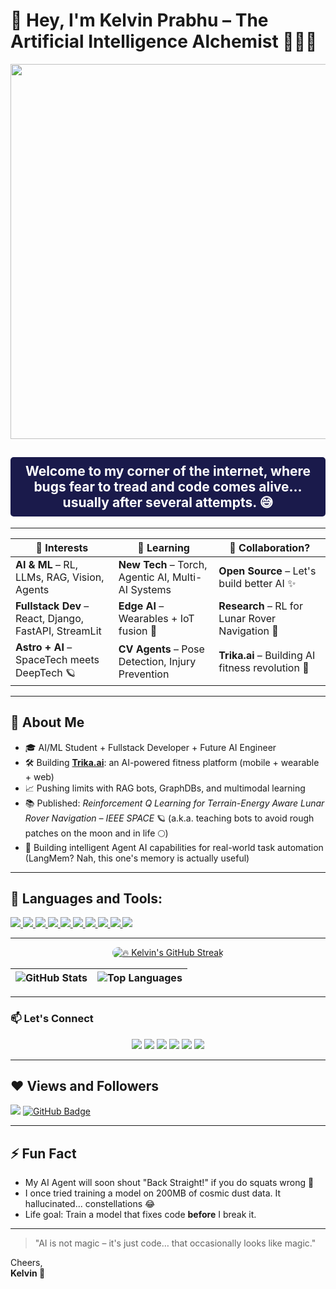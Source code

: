# 👋 Hey, I'm Kelvin Prabhu – The **Artificial Intelligence Alchemist** 🧙‍♂️🤖

<div align="center">
  <img src="https://i.giphy.com/media/v1.Y2lkPTc5MGI3NjExc2xnbGdwN2pod3J2Z2dxZWdxaHR3cmZ6YXJ5OGdrbGRuNHA5MWplMyZlcD12MV9pbnRlcm5hbF9naWZfYnlfaWQmY3Q9Zw/0R7AQsnA3yIUcbvztz/giphy.gif" width="600px">
</div>
<div align="center">
  <h2 style="color: white; background-color: #1a1a4b; padding: 10px; border-radius: 5px;">Welcome to my corner of the internet, where bugs fear to tread and code comes alive... usually after several attempts. 😅</h2>
</div>

---

| **👀 Interests**                         | **🌱 Learning**                                | **💞️ Collaboration?**                     |
|------------------------------------------|------------------------------------------------|--------------------------------------------|
| **AI & ML** – RL, LLMs, RAG, Vision, Agents | **New Tech** – Torch, Agentic AI, Multi-AI Systems | **Open Source** – Let's build better AI ✨ |
| **Fullstack Dev** – React, Django, FastAPI, StreamLit   | **Edge AI** – Wearables + IoT fusion 🔌         | **Research** – RL for Lunar Rover Navigation 🚀 |
| **Astro + AI** – SpaceTech meets DeepTech 🪐 | **CV Agents** – Pose Detection, Injury Prevention | **Trika.ai** – Building AI fitness revolution 💪 |

---

## 👤 About Me

- 🎓 AI/ML Student + Fullstack Developer + Future AI Engineer
- 🛠️ Building [**Trika.ai**](https://github.com/kelvinprabhu/trika.ai): an AI-powered fitness platform (mobile + wearable + web)
- 📈 Pushing limits with RAG bots, GraphDBs, and multimodal learning
- 📚 Published: *Reinforcement Q Learning for Terrain-Energy Aware Lunar Rover Navigation – IEEE SPACE* 🪐 (a.k.a. teaching bots to avoid rough patches on the moon and in life 🌕)
- 🧠 Building intelligent Agent AI capabilities for real-world task automation (LangMem? Nah, this one's memory is actually useful)

---

## 🚀 Languages and Tools:

<p align="left"> 
    <a href="https://www.python.org" target="_blank"> <img src="https://img.icons8.com/color/48/000000/python.png"/> </a> 
    <a href="https://docs.djangoproject.com/en/4.0/" target="_blank"> <img src="https://img.icons8.com/color/48/000000/django.png"/> </a> 
    <a href="https://reactjs.org/" target="_blank"> <img src="https://img.icons8.com/color/48/000000/react-native.png"/> </a>
    <a href="https://developer.mozilla.org/en-US/docs/Web/JavaScript" target="_blank"> <img src="https://img.icons8.com/color/48/000000/javascript.png"/> </a> 
    <a href="https://www.w3.org/html/" target="_blank"> <img src="https://img.icons8.com/color/48/000000/html-5.png"/> </a> 
    <a href="https://www.w3schools.com/css/" target="_blank"> <img src="https://img.icons8.com/color/48/000000/css3.png"/> </a>
    <a href="https://www.tensorflow.org/" target="_blank"> <img src="https://img.icons8.com/color/48/000000/tensorflow.png"/> </a>
    <a href="https://pytorch.org/" target="_blank"> <img src="https://img.icons8.com/color/48/000000/pytorch.png"/> </a>
    <a href="https://www.mysql.com/" target="_blank"> <img src="https://img.icons8.com/fluent/50/000000/mysql-logo.png"/> </a>
    <a href="https://git-scm.com/" target="_blank"> <img src="https://img.icons8.com/color/48/000000/git.png"/> </a>
</p>

---

<p align="center">
    <a href="https://github.com/kelvinprabhu" target="_blank" rel="noopener noreferrer">
  <img 
    src="https://github-readme-streak-stats.herokuapp.com/?user=kelvinprabhu&theme=tokyonight_duo&hide_border=false&stroke=FFFFFF&ring=00FFFF&fire=FFD700&currStreakLabel=FFFFFF&background=0D1117" 
    alt="🔥 Kelvin's GitHub Streak" 
    title="🔥 GitHub Streak Stats"
    style="max-width: 100%; border-radius: 10px;"
  />
</a>

</p>

| <img align="center" alt="GitHub Stats" src="https://github-readme-stats.vercel.app/api?username=kelvinprabhu&show_icons=true&count_private=true&theme=tokyonight&hide_border=false&bg_color=00000000&border_radius=10&rank_icon=github" /> | <img align="center" alt="Top Languages" src="https://github-readme-stats.vercel.app/api/top-langs/?username=kelvinprabhu&langs_count=8&layout=compact&theme=tokyonight&hide_border=false&bg_color=00000000&border_radius=10" /> |
| ------------- | ------------- |

---

### 📫 Let's Connect

<p align="center">
  <a href="mailto:kelvinprabhu2071@gmail.com"><img src="https://img.shields.io/badge/Email-Drop%20a%20Mail-red?style=for-the-badge&logo=gmail&logoColor=white" /></a>
  <a href="https://kelvinportfolio2071.netlify.app"><img src="https://img.shields.io/badge/Portfolio-Visit-green?style=for-the-badge&logo=web&logoColor=white" /></a>
  <a href="https://linkedin.com/in/a-anto-kelvin-prabhu-48385b25a"><img src="https://img.shields.io/badge/LinkedIn-Connect-blue?style=for-the-badge&logo=linkedin&logoColor=white" /></a>
  <a href="https://instagram.com/kelvin.prabhu__"><img src="https://img.shields.io/badge/Instagram-Follow-E4405F?style=for-the-badge&logo=instagram&logoColor=white" /></a>
  <a href="https://medium.com/@kelvinprabhu2071"><img src="https://img.shields.io/badge/Medium-Read-black?style=for-the-badge&logo=medium&logoColor=white" /></a>
  <a href="https://wa.me/918708687084?text=hey%20kelvin"><img src="https://img.shields.io/badge/WhatsApp-Chat-25D366?style=for-the-badge&logo=whatsapp&logoColor=white" /></a>
</p>

---

## ❤️ Views and Followers

<a href="https://github.com/kelvinprabhu"><img src="https://komarev.com/ghpvc/?username=kelvinprabhu"></a>
<a href="https://github.com/kelvinprabhu?tab=followers"><img src="https://img.shields.io/github/followers/kelvinprabhu?label=Followers&style=social" alt="GitHub Badge"></a>

---

## ⚡ Fun Fact

- My AI Agent will soon shout "Back Straight!" if you do squats wrong 👀
- I once tried training a model on 200MB of cosmic dust data. It hallucinated... constellations 😂
- Life goal: Train a model that fixes code **before** I break it.

---

> "AI is not magic – it's just code… that occasionally looks like magic."

Cheers, <br>**Kelvin 🚀**
